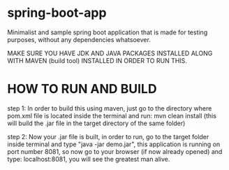 # spring-boot-app
Minimalist and sample spring boot application that is made for testing purposes, without any dependencies whatsoever.

MAKE SURE YOU HAVE JDK AND JAVA PACKAGES INSTALLED ALONG WITH MAVEN (build tool) INSTALLED IN ORDER TO RUN THIS.

# HOW TO RUN AND BUILD
step 1: In order to build this using maven, just go to the directory where pom.xml file is located inside the terminal and run:
mvn clean install   (this will build the .jar file in the target directory of the same folder)

step 2: Now your .jar file is built, in order to run, go to the target folder inside terminal and type "java -jar demo.jar", this application is running on port number 8081, so now go to your browser (if now already opened) and type: localhost:8081, you will see the greatest man alive.

